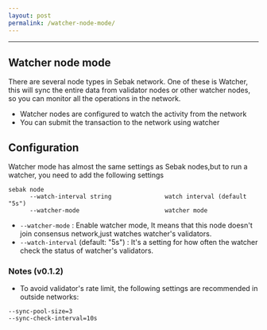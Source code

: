 ```yaml
---
layout: post
permalink: /watcher-node-mode/
---
```

---
## Watcher node mode

There are several node types in Sebak network. One of these is Watcher, this will sync the entire data from validator nodes or other watcher nodes, so you can monitor all the operations in the network. 

- Watcher nodes are configured to watch the activity from the network
- You can submit the transaction to the network using watcher


## Configuration 

Watcher mode has almost the same settings as Sebak nodes,but to run a watcher, you need to add the following settings

```
sebak node 
      --watch-interval string               watch interval (default "5s")
      --watcher-mode                        watcher mode
```

- `--watcher-mode` :  Enable watcher mode, It means that this node doesn't join consensus network,just watches watcher's validators.
- `--watch-interval` (default: "5s") : It's a setting for how often the watcher check the status of watcher's validators.


### Notes (v0.1.2)

- To avoid validator's rate limit, the following settings are recommended in outside networks:

```
--sync-pool-size=3
--sync-check-interval=10s
```